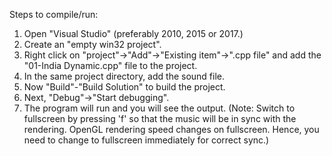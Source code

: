Steps to compile/run:
1. Open "Visual Studio" (preferably 2010, 2015 or 2017.)
2. Create an "empty win32 project".
3. Right click on "project"->"Add"->"Existing item"->".cpp file" and add the "01-India Dynamic.cpp" file to the project.
4. In the same project directory, add the sound file.
5. Now "Build"-"Build Solution" to build the project.
6. Next, "Debug"->"Start debugging".
7. The program will run and you will see the output.
(Note: Switch to fullscreen by pressing 'f' so that the music will be in sync with the rendering. OpenGL rendering speed changes on fullscreen.
Hence, you need to change to fullscreen immediately for correct sync.)
